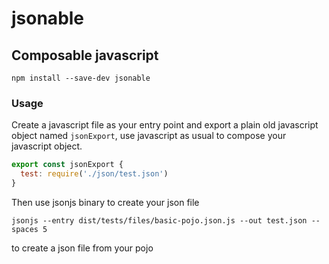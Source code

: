 # jsonable
## Composable javascript

`npm install --save-dev jsonable`

### Usage

Create a javascript file as your entry point and export a plain old javascript object
named `jsonExport`, use javascript as usual to compose your javascript object.
```js
export const jsonExport {
  test: require('./json/test.json')
}
```
Then use jsonjs binary to create your json file

`jsonjs --entry dist/tests/files/basic-pojo.json.js --out test.json --spaces 5`

to create a json file from your pojo
